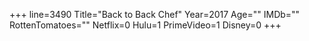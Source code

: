 +++
line=3490
Title="Back to Back Chef"
Year=2017
Age=""
IMDb=""
RottenTomatoes=""
Netflix=0
Hulu=1
PrimeVideo=1
Disney=0
+++

